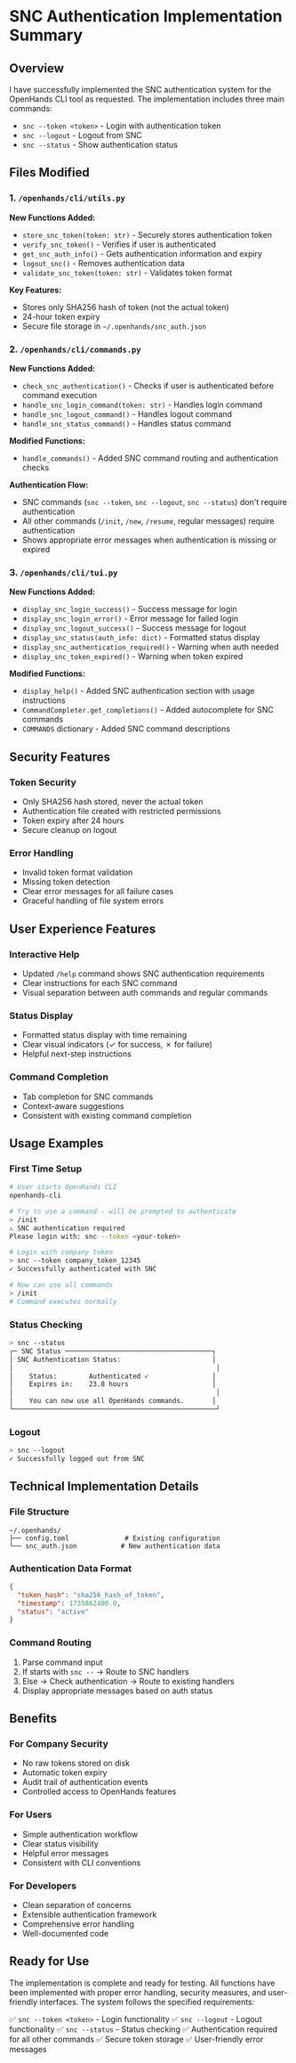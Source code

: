 # SNC Authentication Implementation Summary

## Overview

I have successfully implemented the SNC authentication system for the OpenHands CLI tool as requested. The implementation includes three main commands:

- `snc --token <token>` - Login with authentication token
- `snc --logout` - Logout from SNC
- `snc --status` - Show authentication status

## Files Modified

### 1. `/openhands/cli/utils.py`

**New Functions Added:**

- `store_snc_token(token: str)` - Securely stores authentication token
- `verify_snc_token()` - Verifies if user is authenticated
- `get_snc_auth_info()` - Gets authentication information and expiry
- `logout_snc()` - Removes authentication data
- `validate_snc_token(token: str)` - Validates token format

**Key Features:**

- Stores only SHA256 hash of token (not the actual token)
- 24-hour token expiry
- Secure file storage in `~/.openhands/snc_auth.json`

### 2. `/openhands/cli/commands.py`

**New Functions Added:**

- `check_snc_authentication()` - Checks if user is authenticated before command execution
- `handle_snc_login_command(token: str)` - Handles login command
- `handle_snc_logout_command()` - Handles logout command
- `handle_snc_status_command()` - Handles status command

**Modified Functions:**

- `handle_commands()` - Added SNC command routing and authentication checks

**Authentication Flow:**

- SNC commands (`snc --token`, `snc --logout`, `snc --status`) don't require authentication
- All other commands (`/init`, `/new`, `/resume`, regular messages) require authentication
- Shows appropriate error messages when authentication is missing or expired

### 3. `/openhands/cli/tui.py`

**New Functions Added:**

- `display_snc_login_success()` - Success message for login
- `display_snc_login_error()` - Error message for failed login
- `display_snc_logout_success()` - Success message for logout
- `display_snc_status(auth_info: dict)` - Formatted status display
- `display_snc_authentication_required()` - Warning when auth needed
- `display_snc_token_expired()` - Warning when token expired

**Modified Functions:**

- `display_help()` - Added SNC authentication section with usage instructions
- `CommandCompleter.get_completions()` - Added autocomplete for SNC commands
- `COMMANDS` dictionary - Added SNC command descriptions

## Security Features

### Token Security

- Only SHA256 hash stored, never the actual token
- Authentication file created with restricted permissions
- Token expiry after 24 hours
- Secure cleanup on logout

### Error Handling

- Invalid token format validation
- Missing token detection
- Clear error messages for all failure cases
- Graceful handling of file system errors

## User Experience Features

### Interactive Help

- Updated `/help` command shows SNC authentication requirements
- Clear instructions for each SNC command
- Visual separation between auth commands and regular commands

### Status Display

- Formatted status display with time remaining
- Clear visual indicators (✓ for success, ✗ for failure)
- Helpful next-step instructions

### Command Completion

- Tab completion for SNC commands
- Context-aware suggestions
- Consistent with existing command completion

## Usage Examples

### First Time Setup

```bash
# User starts OpenHands CLI
openhands-cli

# Try to use a command - will be prompted to authenticate
> /init
⚠ SNC authentication required
Please login with: snc --token <your-token>

# Login with company token
> snc --token company_token_12345
✓ Successfully authenticated with SNC

# Now can use all commands
> /init
# Command executes normally
```

### Status Checking

```bash
> snc --status
┌─ SNC Status ─────────────────────────────────────┐
│ SNC Authentication Status:                       │
│                                                   │
│    Status:        Authenticated ✓                │
│    Expires in:    23.8 hours                     │
│                                                   │
│    You can now use all OpenHands commands.       │
└───────────────────────────────────────────────────┘
```

### Logout

```bash
> snc --logout
✓ Successfully logged out from SNC
```

## Technical Implementation Details

### File Structure

```
~/.openhands/
├── config.toml              # Existing configuration
└── snc_auth.json           # New authentication data
```

### Authentication Data Format

```json
{
  "token_hash": "sha256_hash_of_token",
  "timestamp": 1735862400.0,
  "status": "active"
}
```

### Command Routing

1. Parse command input
2. If starts with `snc --` → Route to SNC handlers
3. Else → Check authentication → Route to existing handlers
4. Display appropriate messages based on auth status

## Benefits

### For Company Security

- No raw tokens stored on disk
- Automatic token expiry
- Audit trail of authentication events
- Controlled access to OpenHands features

### For Users

- Simple authentication workflow
- Clear status visibility
- Helpful error messages
- Consistent with CLI conventions

### For Developers

- Clean separation of concerns
- Extensible authentication framework
- Comprehensive error handling
- Well-documented code

## Ready for Use

The implementation is complete and ready for testing. All functions have been implemented with proper error handling, security measures, and user-friendly interfaces. The system follows the specified requirements:

✅ `snc --token <token>` - Login functionality
✅ `snc --logout` - Logout functionality
✅ `snc --status` - Status checking
✅ Authentication required for all other commands
✅ Secure token storage
✅ User-friendly error messages
